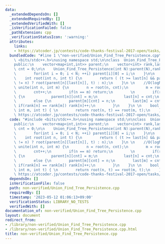 ```yaml
---
data:
  _extendedDependsOn: []
  _extendedRequiredBy: []
  _extendedVerifiedWith: []
  _isVerificationFailed: false
  _pathExtension: cpp
  _verificationStatusIcon: ':warning:'
  attributes:
    links:
    - https://atcoder.jp/contests/code-thanks-festival-2017-open/tasks/code_thanks_festival_2017_h
  bundledCode: "#line 1 \"non-verified/Union_Find_Tree_Persistence.cpp\"\n#include\
    \ <bits/stdc++.h>\nusing namespace std;\n\nclass  Union_Find_Tree_Persistence{\n\
    public:\n    vector<map<int,int>> parent;\n    vector<int> rank,last;\n    int\
    \ cnt = 0;\n\n    Union_Find_Tree_Persistence(int N):parent(N),rank(N,1),last(N,0){\n\
    \        for(int i = 0; i < N; ++i) parent[i][0] = i;\n    }\n\n    //O(logN)\n\
    \    int root(int n, int t) {\n        return ( (t >= last[n] && parent[n][last[n]]\
    \ != n) ? root(parent[n][last[n]], t) : n);\n    }\n \n    //O(logN)\n    void\
    \ unite(int n, int m) {\n        n = root(n, cnt);\n        m = root(m, cnt);\n\
    \        cnt++;\n        if(n == m) return;\n        \n        if(rank[n] < rank[m])\
    \ {\n            parent[n][cnt] = m;\n            last[n] = cnt;\n        }\n\
    \        else {\n        parent[m][cnt] = n;\n        last[m] = cnt;\n       \
    \ if(rank[n] == rank[m]) rank[n]++;\n        }\n    }\n \n    bool same(int n,\
    \ int m, int t) { \n        return root(n, t) == root(m, t);\n    }\n};\n\n//verify\
    \ https://atcoder.jp/contests/code-thanks-festival-2017-open/tasks/code_thanks_festival_2017_h\n"
  code: "#include <bits/stdc++.h>\nusing namespace std;\n\nclass  Union_Find_Tree_Persistence{\n\
    public:\n    vector<map<int,int>> parent;\n    vector<int> rank,last;\n    int\
    \ cnt = 0;\n\n    Union_Find_Tree_Persistence(int N):parent(N),rank(N,1),last(N,0){\n\
    \        for(int i = 0; i < N; ++i) parent[i][0] = i;\n    }\n\n    //O(logN)\n\
    \    int root(int n, int t) {\n        return ( (t >= last[n] && parent[n][last[n]]\
    \ != n) ? root(parent[n][last[n]], t) : n);\n    }\n \n    //O(logN)\n    void\
    \ unite(int n, int m) {\n        n = root(n, cnt);\n        m = root(m, cnt);\n\
    \        cnt++;\n        if(n == m) return;\n        \n        if(rank[n] < rank[m])\
    \ {\n            parent[n][cnt] = m;\n            last[n] = cnt;\n        }\n\
    \        else {\n        parent[m][cnt] = n;\n        last[m] = cnt;\n       \
    \ if(rank[n] == rank[m]) rank[n]++;\n        }\n    }\n \n    bool same(int n,\
    \ int m, int t) { \n        return root(n, t) == root(m, t);\n    }\n};\n\n//verify\
    \ https://atcoder.jp/contests/code-thanks-festival-2017-open/tasks/code_thanks_festival_2017_h"
  dependsOn: []
  isVerificationFile: false
  path: non-verified/Union_Find_Tree_Persistence.cpp
  requiredBy: []
  timestamp: '2023-05-12 01:06:13+09:00'
  verificationStatus: LIBRARY_NO_TESTS
  verifiedWith: []
documentation_of: non-verified/Union_Find_Tree_Persistence.cpp
layout: document
redirect_from:
- /library/non-verified/Union_Find_Tree_Persistence.cpp
- /library/non-verified/Union_Find_Tree_Persistence.cpp.html
title: non-verified/Union_Find_Tree_Persistence.cpp
---
```

